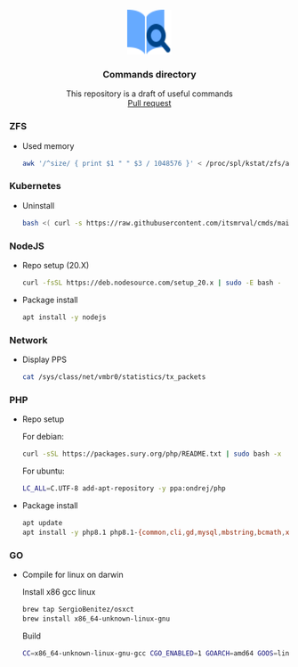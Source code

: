 <br />
<div align="center">
  <a href="">
    <img src="https://raw.githubusercontent.com/itsmrval/cmds/main/logo.svg" alt="Logo" width="80" height="80">
  </a>

  <h3 align="center">Commands directory</h3>

  <p align="center">
    This repository is a draft of useful commands
    <br />
    <a href="https://github.com/itsmrval/cmds/pulls">Pull request</a>
  </p>
</div>


### ZFS

* Used memory
  ```sh
  awk '/^size/ { print $1 " " $3 / 1048576 }' < /proc/spl/kstat/zfs/arcstats
  ```
### Kubernetes
* Uninstall
  ```sh
  bash <( curl -s https://raw.githubusercontent.com/itsmrval/cmds/main/kubernetes/uninstall.sh )
  ```


### NodeJS 
* Repo setup (20.X)
  ```sh
  curl -fsSL https://deb.nodesource.com/setup_20.x | sudo -E bash -
  ```
* Package install
  ```sh
  apt install -y nodejs
  ```

### Network
* Display PPS
  ```sh
  cat /sys/class/net/vmbr0/statistics/tx_packets
  ```

### PHP

* Repo setup
  
  For debian:
  ```sh
  curl -sSL https://packages.sury.org/php/README.txt | sudo bash -x
  ```
  For ubuntu:
  ```sh
  LC_ALL=C.UTF-8 add-apt-repository -y ppa:ondrej/php
  ```
* Package install
  ```sh
  apt update
  apt install -y php8.1 php8.1-{common,cli,gd,mysql,mbstring,bcmath,xml,fpm,curl,zip}
  ```


### GO

* Compile for linux on darwin

  Install x86 gcc linux
  ```sh
  brew tap SergioBenitez/osxct                                                                                                                            took 53s at 13:59:18
  brew install x86_64-unknown-linux-gnu
  ```

  Build
  ```sh
  CC=x86_64-unknown-linux-gnu-gcc CGO_ENABLED=1 GOARCH=amd64 GOOS=linux go build
  ```
